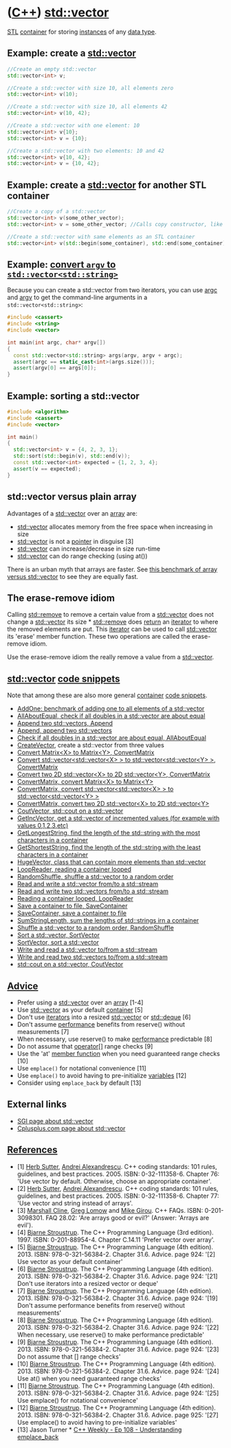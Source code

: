 # ([C++](Cpp.md)) [std::vector](CppStdVector.md)

[STL](CppStl.md) [container](CppContainer.md) for storing
[instances](CppInstance.md) of any [data type](CppDataType.md).

## Example: create a [std::vector](CppStdVector.md)

```c++
//Create an empty std::vector
std::vector<int> v;

//Create a std::vector with size 10, all elements zero
std::vector<int> v(10);

//Create a std::vector with size 10, all elements 42
std::vector<int> v(10, 42);

//Create a std::vector with one element: 10
std::vector<int> v{10};
std::vector<int> v = {10};

//Create a std::vector with two elements: 10 and 42
std::vector<int> v{10, 42};
std::vector<int> v = {10, 42};
```

## Example: create a [std::vector](CppStdVector.md) for another STL container

```c++
//Create a copy of a std::vector
std::vector<int> v(some_other_vector);
std::vector<int> v = some_other_vector; //Calls copy constructor, like above

//Create a std::vector with same elements as an STL container
std::vector<int> v(std::begin(some_container), std::end(some_container));
```

## Example: [convert `argv` to `std::vector<std::string>`](CppArgvToStdVectorStdString.md)

Because you can create a std::vector from two iterators, you can
use [argc](CppArgc.md) and [argv](CppArgv.md) to get the
command-line arguments in a `std::vector<std::string>`:

```c++ 
#include <cassert>
#include <string>
#include <vector>

int main(int argc, char* argv[])
{
  const std::vector<std::string> args(argv, argv + argc);
  assert(argc == static_cast<int>(args.size()));
  assert(argv[0] == args[0]);
}
```

## Example: sorting a std::vector

```c++
#include <algorithm>
#include <cassert>
#include <vector>

int main()
{
  std::vector<int> v = {4, 2, 3, 1};
  std::sort(std::begin(v), std::end(v));
  const std::vector<int> expected = {1, 2, 3, 4};
  assert(v == expected);
}
```

## std::vector versus plain array

Advantages of a [std::vector](CppStdVector.md) over an
[array](CppArray.md) are:

 * [std::vector](CppStdVector.md) allocates memory from the free space when increasing in size
 * [std::vector](CppStdVector.md) is not a [pointer](CppPointer.md) in disguise [3]
 * [std::vector](CppStdVector.md) can increase/decrease in size run-time
 * [std::vector](CppStdVector.md) can do range checking (using at())

There is an urban myth that arrays are faster. 
See [this benchmark of array versus std::vector](https://github.com/richelbilderbeek/cpp_benchmark_array_versus_std_vector.git)
to see they are equally fast.

## The erase-remove idiom

Calling [std::remove](CppStdRemove.md) to remove a certain value from a
[std::vector](CppStdVector.md) does not change a
[std::vector](CppStdVector.md) its size * [std::remove](CppStdRemove.md) does
[return](CppReturn.md) an [iterator](CppIterator.md) to where the
removed elements are put. This [iterator](CppIterator.md) can be used
to call [std::vector](CppStdVector.md) its 'erase' member function. These
two operations are called the erase-remove idiom.

Use the erase-remove idiom the really remove a value from a
[std::vector](CppStdVector.md).

## [std::vector](CppStdVector.md) [code snippets](CppCodeSnippets.md)

Note that among these are also more general
[container](CppContainer.md) [code snippets](CppCodeSnippets.md).

 * [AddOne: benchmark of adding one to all elements of a std::vector](https://github.com/richelbilderbeek/cpp_benchmark_add_one)
 * [AllAboutEqual, check if all doubles in a std::vector are about equal](CppAllAboutEqual.md)
 * [Append two std::vectors, Append](CppAppend.md)
 * [Append, append two std::vectors](CppAppend.md)
 * [Check if all doubles in a std::vector are about equal, AllAboutEqual](CppAllAboutEqual.md)
 * [CreateVector](CppCreateVector.md), create a std::vector from three values
 * [Convert Matrix&lt;X&gt; to Matrix&lt;Y&gt;, ConvertMatrix](CppConvertMatrix.md)
 * [Convert std::vector&lt;std::vector&lt;X&gt; &gt; to std::vector&lt;std::vector&lt;Y&gt; &gt;, ConvertMatrix](CppConvertMatrix.md)
 * [Convert two 2D std::vector&lt;X&gt; to 2D std::vector&lt;Y&gt;, ConvertMatrix](CppConvertMatrix.md)
 * [ConvertMatrix, convert Matrix&lt;X&gt; to Matrix&lt;Y&gt;](CppConvertMatrix.md)
 * [ConvertMatrix, convert std::vector&lt;std::vector&lt;X&gt; &gt; to std::vector&lt;std::vector&lt;Y&gt; &gt;](CppConvertMatrix.md)
 * [ConvertMatrix, convert two 2D std::vector&lt;X&gt; to 2D std::vector&lt;Y&gt;](CppConvertMatrix.md)
 * [CoutVector, std::cout on a std::vector](CppCoutVector.md)
 * [GetIncVector, get a std::vector of incremented values (for example with values 0,1,2,3,etc)](CppGetIncVector.md)
 * [GetLongestString, find the length of the std::string with the most characters in a container](CppGetLongestStringLength.md)
 * [GetShortestString, find the length of the std::string with the least characters in a container](CppGetShortestStringLength.md)
 * [HugeVector, class that can contain more elements than std::vector](CppHugeVector.md)
 * [LoopReader, reading a container looped](CppLoopReader.md)
 * [RandomShuffle, shuffle a std::vector to a random order](CppStdRandom_shuffle.md)
 * [Read and write a std::vector from/to a std::stream](CppVectorToStream.md)
 * [Read and write two std::vectors from/to a std::stream](CppVectorsToStream.md)
 * [Reading a container looped, LoopReader](CppLoopReader.md)
 * [Save a container to file, SaveContainer](CppSaveContainer.md)
 * [SaveContainer, save a container to file](CppSaveContainer.md)
 * [SumStringLength, sum the lengths of std::strings irn a container](CppSumStringLength.md)
 * [Shuffle a std::vector to a random order, RandomShuffle](CppStdRandom_shuffle.md)
 * [Sort a std::vector, SortVector](CppSortVector.md)
 * [SortVector, sort a std::vector](CppSortVector.md)
 * [Write and read a std::vector to/from a std::stream](CppVectorToStream.md)
 * [Write and read two std::vectors to/from a std::stream](CppVectorsToStream.md)
 * [std::cout on a std::vector, CoutVector](CppCoutVector.md)

## [Advice](CppAdvice.md)

 * Prefer using a [std::vector](CppStdVector.md) over an [array](CppArray.md) [1-4]
 * Use [std::vector](CppStdVector.md) as your default [container](CppContainer.md) [5]
 * Don't use [iterators](CppIterator.md) into a resized [std::vector](CppStdVector.md) or [std::deque](CppStdDeque.md) [6]
 * Don't assume [performance](CppPerformance.md) benefits from reserve() without measurements [7]
 * When necessary, use reserve() to make [performance](CppPerformance.md) predictable [8]
 * Do not assume that [operator[]](CppOperatorIndex.md) range checks [9]
 * Use the 'at' [member function](CppMemberFunction.md) when you need guaranteed range checks [10]
 * Use `emplace()` for notational convenience [11]
 * Use `emplace()` to avoid having to pre-initialize [variables](CppVariable.md) [12]
 * Consider using `emplace_back` by default [13]

## External links

 * [SGI page about std::vector](http://www.sgi.com/tech/stl/Vector.html)
 * [Cplusplus.com page about std::vector](http://www.cplusplus.com/reference/stl/vector/vector)

## [References](CppReferences.md)

 * [1] [Herb Sutter](CppHerbSutter.md), [Andrei Alexandrescu](CppAndreiAlexandrescu.md). C++ coding standards: 101 rules, guidelines, and best practices. 2005. ISBN: 0-32-111358-6. Chapter 76: 'Use vector by default. Otherwise, choose an appropriate container'.
 * [2] [Herb Sutter](CppHerbSutter.md), [Andrei Alexandrescu](CppAndreiAlexandrescu.md). C++ coding standards: 101 rules, guidelines, and best practices. 2005. ISBN: 0-32-111358-6. Chapter 77: 'Use vector and string instead of arrays'.
 * [3] [Marshall Cline](CppMarshallCline.md), [Greg Lomow](CppGregLomow.md) and [Mike Girou](CppMikeGirou.md). C++ FAQs. ISBN: 0-201-3098301. FAQ 28.02: 'Are arrays good or evil?' (Answer: 'Arrays are evil').
 * [4] [Bjarne Stroustrup](CppBjarneStroustrup.md). The C++ Programming Language (3rd edition). 1997. ISBN: 0-201-88954-4. Chapter C.14.11 'Prefer vector over array'.
 * [5] [Bjarne Stroustrup](CppBjarneStroustrup.md). The C++ Programming Language (4th edition). 2013. ISBN: 978-0-321-56384-2. Chapter 31.6. Advice. page 924: '[2] Use vector as your default container'
 * [6] [Bjarne Stroustrup](CppBjarneStroustrup.md). The C++ Programming Language (4th edition). 2013. ISBN: 978-0-321-56384-2. Chapter 31.6. Advice. page 924: '[21] Don't use iterators into a resized vector or deque'
 * [7] [Bjarne Stroustrup](CppBjarneStroustrup.md). The C++ Programming Language (4th edition). 2013. ISBN: 978-0-321-56384-2. Chapter 31.6. Advice. page 924: '[19] Don't assume performance benefits from reserve() without measurements'
 * [8] [Bjarne Stroustrup](CppBjarneStroustrup.md). The C++ Programming Language (4th edition). 2013. ISBN: 978-0-321-56384-2. Chapter 31.6. Advice. page 924: '[22] When necessary, use reserve() to make performance predictable'
 * [9] [Bjarne Stroustrup](CppBjarneStroustrup.md). The C++ Programming Language (4th edition). 2013. ISBN: 978-0-321-56384-2. Chapter 31.6. Advice. page 924: '[23] Do not assume that [] range checks'
 * [10] [Bjarne Stroustrup](CppBjarneStroustrup.md). The C++ Programming Language (4th edition). 2013. ISBN: 978-0-321-56384-2. Chapter 31.6. Advice. page 924: '[24] Use at() when you need guaranteed range checks'
 * [11] [Bjarne Stroustrup](CppBjarneStroustrup.md). The C++ Programming Language (4th edition). 2013. ISBN: 978-0-321-56384-2. Chapter 31.6. Advice. page 924: '[25] Use emplace() for notational convenience'
 * [12] [Bjarne Stroustrup](CppBjarneStroustrup.md). The C++ Programming Language (4th edition). 2013. ISBN: 978-0-321-56384-2. Chapter 31.6. Advice. page 925: '[27] Use emplace() to avoid having to pre-initialize variables'
 * [13] Jason Turner * [C++ Weekly - Ep 108 - Understanding emplace_back](https://youtu.be/uwv1uvi1OTU)